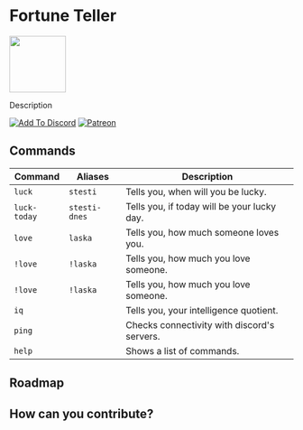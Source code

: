 # Fortune Teller
<img src="" width="100"/>

Description

[![Add To Discord](https://img.shields.io/static/v1?label=Add&message=Topp.gg&color=blue&style=for-the-badge&logo=discord)](xx) 
[![Patreon](https://img.shields.io/static/v1?label=Patreon&message=Support&color=FF5F5C&style=for-the-badge&logo=patreon)](https://www.patreon.com/morning4coffe)

## **Commands**
| **Command**        | **Aliases**           | **Description**           |
| ------------- |-------------|-------------|
| `luck`      | `stesti` | Tells you, when will you be lucky. |
| `luck-today`      | `stesti-dnes` | Tells you, if today will be your lucky day. |
| `love`      | `laska` | Tells you, how much someone loves you. |
| `!love`      | `!laska` | Tells you, how much you love someone. |
| `!love`      | `!laska` | Tells you, how much you love someone. |
| `iq`      |  | Tells you, your intelligence quotient. |
| `ping`      |  | Checks connectivity with discord's servers. |
| `help`      |  | Shows a list of commands. |
## **Roadmap**
## **How can you contribute?**
